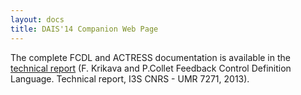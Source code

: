 ```yaml
---
layout: docs
title: DAIS'14 Companion Web Page
---
```


The complete FCDL and ACTRESS documentation is available in the [technical report](FCDL.pdf) (F. Krikava and P.Collet Feedback Control Definition Language. Technical report, I3S CNRS - UMR 7271, 2013).